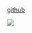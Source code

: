 [github](https://github.com/)

![](https://pic3.zhimg.com/50/v2-b0406090819d9becb6bef2921f4b42e2_hd.jpg)
